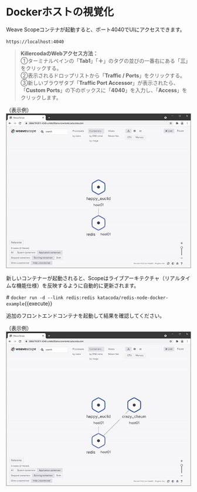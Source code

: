 # Dockerホストの視覚化  

Weave Scopeコンテナが起動すると、ポート4040でUIにアクセスできます。

`https://localhost:4040`

> **KillercodaのWebアクセス方法：**  
> ①ターミナルペインの「**Tab1**」「**＋**」のタグの並びの一番右にある「**三**」をクリックする。  
> ②表示されるドロップリストから「**Traffic / Ports**」をクリックする。
> ③新しいブラウザタブ「**Traffic Port Accessor**」が表示されたら、「**Custom Ports**」の下のボックスに「**4040**」を入力し、「**Access**」をクリックします。  

（表示例）
![Scope farst](https://github.com/yamada623z/scenario-image/raw/main/ObservableHandsOn/Step13-1.jpg)  

新しいコンテナーが起動されると、Scopeはライブアーキテクチャ（リアルタイムな機能仕様）を反映するように自動的に更新されます。  

\# `docker run -d --link redis:redis katacoda/redis-node-docker-example`{{execute}}  

追加のフロントエンドコンテナを起動して結果を確認してください。  

（表示例）  
![Scope container plus](https://github.com/yamada623z/scenario-image/raw/main/ObservableHandsOn/Step13-2.jpg)  
